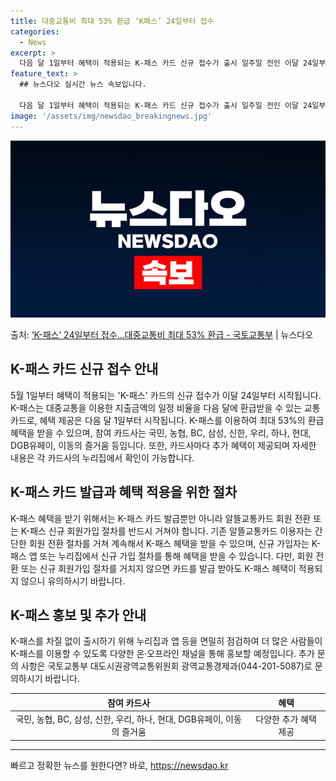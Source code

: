 ```yaml
---
title: 대중교통비 최대 53% 환급 ‘K패스’ 24일부터 접수
categories:
  - News
excerpt: >
  다음 달 1일부터 혜택이 적용되는 K-패스 카드 신규 접수가 출시 일주일 전인 이달 24일부터 시작된다. 국…
feature_text: >
  ## 뉴스다오 실시간 뉴스 속보입니다.

  다음 달 1일부터 혜택이 적용되는 K-패스 카드 신규 접수가 출시 일주일 전인 이달 24일부터 시작된다. 국…
image: '/assets/img/newsdao_breakingnews.jpg'
---
```


![뉴스다오 속보](/assets/img/newsdao_breakingnews.jpg)

<p>출처: <a href="https://newsdao.kr/3641" rel="dofollow">‘K-패스’ 24일부터 접수…대중교통비 최대 53% 환급 - 국토교통부</a> | 뉴스다오</p>

<h2 data-ke-size="size26">K-패스 카드 신규 접수 안내</h2>
<p data-ke-size="size16">5월 1일부터 혜택이 적용되는 'K-패스' 카드의 신규 접수가 이달 24일부터 시작됩니다. K-패스는 대중교통을 이용한 지출금액의 일정 비율을 다음 달에 환급받을 수 있는 교통카드로, 혜택 제공은 다음 달 1일부터 시작됩니다. K-패스를 이용하여 최대 53%의 환급 혜택을 받을 수 있으며, 참여 카드사는 국민, 농협, BC, 삼성, 신한, 우리, 하나, 현대, DGB유페이, 이동의 즐거움 등입니다. 또한, 카드사마다 추가 혜택이 제공되며 자세한 내용은 각 카드사의 누리집에서 확인이 가능합니다.</p>

<h2 data-ke-size="size26">K-패스 카드 발급과 혜택 적용을 위한 절차</h2>
<p data-ke-size="size16">K-패스 혜택을 받기 위해서는 K-패스 카드 발급뿐만 아니라 알뜰교통카드 회원 전환 또는 K-패스 신규 회원가입 절차를 반드시 거쳐야 합니다. 기존 알뜰교통카드 이용자는 간단한 회원 전환 절차를 거쳐 계속해서 K-패스 혜택을 받을 수 있으며, 신규 가입자는 K-패스 앱 또는 누리집에서 신규 가입 절차를 통해 혜택을 받을 수 있습니다. 다만, 회원 전환 또는 신규 회원가입 절차를 거치지 않으면 카드를 발급 받아도 K-패스 혜택이 적용되지 않으니 유의하시기 바랍니다.</p>

<h2 data-ke-size="size26">K-패스 홍보 및 추가 안내</h2>
<p data-ke-size="size16">K-패스를 차질 없이 출시하기 위해 누리집과 앱 등을 면밀히 점검하여 더 많은 사람들이 K-패스를 이용할 수 있도록 다양한 온·오프라인 채널을 통해 홍보할 예정입니다. 추가 문의 사항은 국토교통부 대도시권광역교통위원회 광역교통경제과(044-201-5087)로 문의하시기 바랍니다.</p>
<table>
  <thead>
    <tr>
      <th style="text-align: center;">참여 카드사</th>
      <th style="text-align: center;">혜택</th>
    </tr>
  </thead>
  <tbody>
    <tr>
      <td style="text-align: center;">국민, 농협, BC, 삼성, 신한, 우리, 하나, 현대, DGB유페이, 이동의 즐거움</td>
      <td style="text-align: center;">다양한 추가 혜택 제공</td>
    </tr>
  </tbody>
</table>
<hr> 

빠르고 정확한 뉴스를 원한다면? 바로, <a href="https://newsdao.kr" rel="dofollow">https://newsdao.kr</a>


